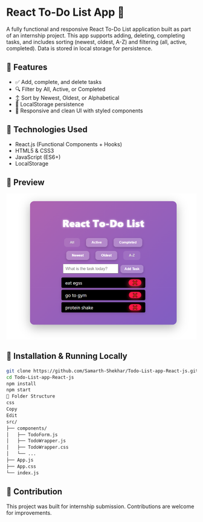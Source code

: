 # React To-Do List App 📝

A fully functional and responsive React To-Do List application built as part of an internship project. This app supports adding, deleting, completing tasks, and includes sorting (newest, oldest, A-Z) and filtering (all, active, completed). Data is stored in local storage for persistence.

## 🔧 Features

- ✅ Add, complete, and delete tasks
- 🔍 Filter by All, Active, or Completed
- ↕️ Sort by Newest, Oldest, or Alphabetical
- 💾 LocalStorage persistence
- 📱 Responsive and clean UI with styled components

## 🚀 Technologies Used

- React.js (Functional Components + Hooks)
- HTML5 & CSS3
- JavaScript (ES6+)
- LocalStorage

## 📸 Preview

![App Screenshot](./screenshot.png)

## 📂 Installation & Running Locally
```bash
git clone https://github.com/Samarth-Shekhar/Todo-List-app-React-js.git
cd Todo-List-app-React-js
npm install
npm start
📑 Folder Structure
css
Copy
Edit
src/
├── components/
│   ├── TodoForm.js
│   ├── TodoWrapper.js
│   ├── TodoWrapper.css
│   └── ...
├── App.js
├── App.css
└── index.js
```
## 🤝 Contribution
This project was built for internship submission. Contributions are welcome for improvements.
